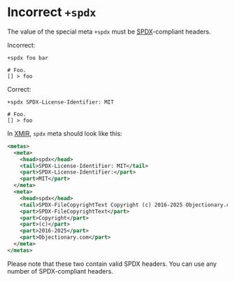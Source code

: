 # Incorrect `+spdx`

The value of the special meta `+spdx` must be [SPDX]-compliant headers.

Incorrect:

```eo
+spdx foo bar

# Foo.
[] > foo
```

Correct:

```eo
+spdx SPDX-License-Identifier: MIT

# Foo.
[] > foo
```

In [XMIR], `spdx` meta should look like this:

```xml
<metas>
  <meta>
    <head>spdx</head>
    <tail>SPDX-License-Identifier: MIT</tail>
    <part>SPDX-License-Identifier:</part>
    <part>MIT</part>
  </meta>
  <meta>
    <head>spdx</head>
    <tail>SPDX-FileCopyrightText Copyright (c) 2016-2025 Objectionary.com</tail>
    <part>SPDX-FileCopyrightText</part>
    <part>Copyright</part>
    <part>(c)</part>
    <part>2016-2025</part>
    <part>Objectionary.com</part>
  </meta>
</metas>
```

Please note that these two contain valid SPDX headers. You can use any
number of SPDX-compliant headers.

[SPDX]: https://en.wikipedia.org/wiki/Software_Package_Data_Exchange
[XMIR]: https://news.eolang.org/2022-11-25-xmir-guide.html
